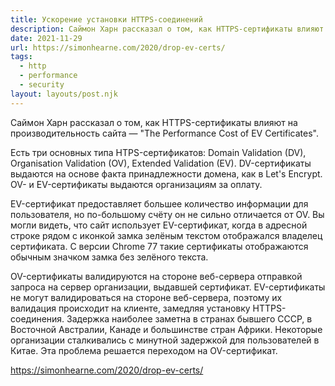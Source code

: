 ```yaml
---
title: Ускорение установки HTTPS-соединений
description: Саймон Харн рассказал о том, как HTTPS-сертификаты влияют на производительность сайта
date: 2021-11-29
url: https://simonhearne.com/2020/drop-ev-certs/
tags:
  - http 
  - performance 
  - security
layout: layouts/post.njk
---
```

Саймон Харн рассказал о том, как HTTPS-сертификаты влияют на производительность сайта — "The Performance Cost of EV Certificates".

Есть три основных типа HTPS-сертификатов: Domain Validation (DV), Organisation Validation (OV), Extended Validation (EV). DV-сертификаты выдаются на основе факта принадлежности домена, как в Let's Encrypt. OV- и EV-сертификаты выдаются организациям за оплату.

EV-сертификат предоставляет большее количество информации для пользователя, но по-большому счёту он не сильно отличается от OV. Вы могли видеть, что сайт использует EV-сертификат, когда в адресной строке рядом с иконкой замка зелёным текстом отображался владелец сертификата. С версии Chrome 77 такие сертификаты отображаются обычным значком замка без зелёного текста.

OV-сертификаты валидируются на стороне веб-сервера отправкой запроса на сервер организации, выдавшей сертификат. EV-сертификаты не могут валидироваться на стороне веб-сервера, поэтому их валидация происходит на клиенте, замедляя установку HTTPS-соединения. Задержка наиболее заметна в странах бывшего СССР, в Восточной Австралии, Канаде и большинстве стран Африки. Некоторые организации сталкивались с минутной задержкой для пользователей в Китае. Эта проблема решается переходом на OV-сертификат.

https://simonhearne.com/2020/drop-ev-certs/
